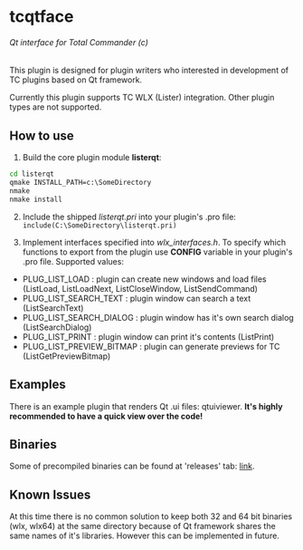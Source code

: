 # tcqtface
###### Qt interface for Total Commander (c)

This plugin is designed for plugin writers who interested in development 
of TC plugins based on Qt framework.

Currently this plugin supports TC WLX (Lister) integration.
Other plugin types are not supported.

## How to use
1. Build the core plugin module **listerqt**:

```bat
cd listerqt
qmake INSTALL_PATH=c:\SomeDirectory
nmake
nmake install
```

2. Include the shipped *listerqt.pri* into your plugin's .pro file:
`include(C:\SomeDirectory\listerqt.pri)`

3. Implement interfaces specified into *wlx_interfaces.h*. To specify which functions to export from the plugin
   use **CONFIG** variable in your plugin's .pro file. Supported values:
  * PLUG_LIST_LOAD : plugin can create new windows and load files (ListLoad, ListLoadNext, ListCloseWindow, ListSendCommand)
  * PLUG_LIST_SEARCH_TEXT : plugin window can search a text (ListSearchText)
  * PLUG_LIST_SEARCH_DIALOG : plugin window has it's own search dialog (ListSearchDialog)
  * PLUG_LIST_PRINT : plugin window can print it's contents (ListPrint)
  * PLUG_LIST_PREVIEW_BITMAP : plugin can generate previews for TC (ListGetPreviewBitmap)

## Examples
There is an example plugin that renders Qt .ui files: qtuiviewer. **It's highly recommended to have a quick view over the code!**

## Binaries
Some of precompiled binaries can be found at 'releases' tab: [link](https://github.com/a-ilin/tcqtface/releases).

## Known Issues
At this time there is no common solution to keep both 32 and 64 bit
binaries (wlx, wlx64) at the same directory because of Qt framework
shares the same names of it's libraries. However this can be implemented in future.